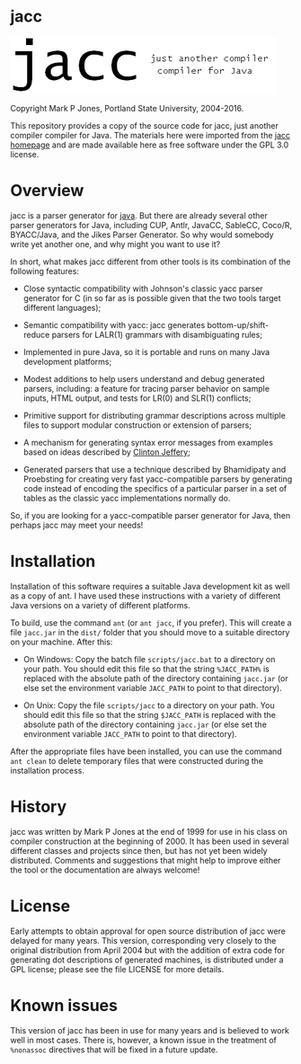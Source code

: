 # jacc
![jacc logo](images/jacc.gif)

Copyright Mark P Jones, Portland State University, 2004-2016.

This repository provides a copy of the source code for jacc, just another
compiler compiler for Java.  The materials here were imported from
the [jacc homepage](http://web.cecs.pdx.edu/~mpj/jacc) and are 
made available here as free software under the GPL 3.0 license.

# Overview
jacc is a parser generator for [java](http://java.sun.com).  But there
are already several other parser generators for Java, including CUP,
Antlr, JavaCC, SableCC, Coco/R, BYACC/Java, and the Jikes Parser Generator.
So why would somebody write yet another one, and why might you want to use it?

In short, what makes jacc different from other
tools is its combination of the following features:

- Close syntactic compatibility with
  Johnson's classic yacc parser generator for C
  (in so far as is possible given that the two tools target
  different languages);

- Semantic compatibility with yacc:
  jacc generates bottom-up/shift-reduce parsers for LALR(1)
  grammars with disambiguating rules;

- Implemented in pure Java, so it is
  portable and runs on many Java development platforms;

- Modest additions to help users understand and debug
  generated parsers, including: a feature for tracing
  parser behavior on sample inputs, HTML output, and
  tests for LR(0) and SLR(1) conflicts;

- Primitive support for distributing grammar descriptions
  across multiple files to support modular construction
  or extension of parsers;

- A mechanism for generating syntax error messages
  from examples based on ideas described
  by [Clinton Jeffery](http://unicon.sourceforge.net/merr/);

- Generated parsers that use a technique
  described by Bhamidipaty and Proebsting for creating
  very fast yacc-compatible parsers by generating code
  instead of encoding the specifics of a particular
  parser in a set of tables as the classic yacc
  implementations normally do.

So, if you are looking for a yacc-compatible
parser generator for Java, then perhaps jacc may meet your needs!

# Installation
Installation of this software requires a suitable Java development
kit as well as a copy of ant.  I have used these instructions with
a variety of different Java versions on a variety of different
platforms.

To build, use the command `ant` (or `ant jacc`, if you prefer).
This will create a file `jacc.jar` in the `dist/` folder that you
should move to a suitable directory on your machine.  After this:

- On Windows:
  Copy the batch file `scripts/jacc.bat` to a directory on your path.
  You should edit this file so that the string `%JACC_PATH%` is
  replaced with the absolute path of the directory containing
  `jacc.jar` (or else set the environment variable `JACC_PATH` to
  point to that directory).

- On Unix:
  Copy the file `scripts/jacc` to a directory on your path.
  You should edit this file so that the string `$JACC_PATH` is
  replaced with the absolute path of the directory containing
  `jacc.jar` (or else set the environment variable `JACC_PATH`
  to point to that directory).

After the appropriate files have been installed, you can use the command
`ant clean` to delete temporary files that were constructed during the
installation process.

# History
jacc was written by Mark P Jones at the end of 1999 for use in his
class on compiler construction at the beginning of 2000.  It has been
used in several different classes and projects since then, but has not
yet been widely distributed.  Comments and suggestions that might help
to improve either the tool or the documentation are always welcome!

# License
Early attempts to obtain approval for open source distribution of jacc
were delayed for many years.  This version, corresponding very closely
to the original distribution from April 2004 but with the addition of
extra code for generating dot descriptions of generated machines, is
distributed under a GPL license; please see the file LICENSE for more
details.

# Known issues
This version of jacc has been in use for many years and is believed
to work well in most cases.  There is, however, a known issue in the
treatment of `%nonassoc` directives that will be fixed in a future
update.
